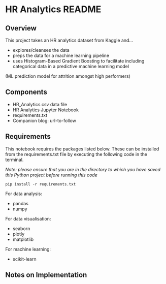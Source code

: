 # HR Analytics README

## Overview
This project takes an HR analytics dataset from Kaggle and...

- explores/cleanses the data
- preps the data for a machine learning pipeline
- uses Histogram-Based Gradient Boosting to facilitate including categorical data in a predictive machine learning model

(ML prediction model for attrition amongst high performers)

## Components
- HR_Analytics csv data file
- HR Analytics Jupyter Notebook
- requirements.txt
- Companion blog: url-to-follow

## Requirements
This notebook requires the packages listed below.  These can be installed from the requirements.txt file by executing the following code in the terminal.  

*Note: please ensure that you are in the directory to which you have saved this Python project before running this code*

`pip install -r requirements.txt`

For data analysis:
- pandas
- numpy

For data visualisation:
- seaborn
- plotly
- matplotlib

For machine learning:
- scikit-learn

## Notes on Implementation